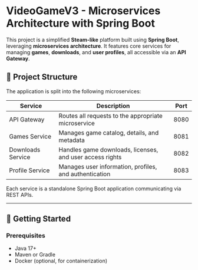 # VideoGameV3 - Microservices Architecture with Spring Boot

This project is a simplified **Steam-like** platform built using **Spring Boot**, leveraging **microservices architecture**. It features core services for managing **games**, **downloads**, and **user profiles**, all accessible via an **API Gateway**.

## 🧩 Project Structure

The application is split into the following microservices:

| Service         | Description                                                  | Port |
|-----------------|--------------------------------------------------------------|------|
| API Gateway     | Routes all requests to the appropriate microservice          | 8080 |
| Games Service   | Manages game catalog, details, and metadata                  | 8081 |
| Downloads Service | Handles game downloads, licenses, and user access rights   | 8082 |
| Profile Service | Manages user information, profiles, and authentication       | 8083 |

Each service is a standalone Spring Boot application communicating via REST APIs.

---

## 🚀 Getting Started

### Prerequisites

- Java 17+
- Maven or Gradle
- Docker (optional, for containerization)


